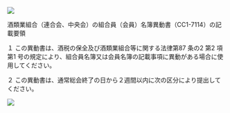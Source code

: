 ![](https://www.nta.go.jp/tmp/1f0ee825-e4c6-4dec-b461-cbedfd0df48d/images/2d33d7cb487d9fd9882cd7d844f93393a16fe691d1376d02cc0b252d4ca3cd4b.jpg)

酒類業組合（連合会、中央会）の組合員（会員）名簿異動書（CC1-7114）の記載要領

１ この異動書は、酒税の保全及び酒類業組合等に関する法律第87 条の2 第2 項第1 号の規定により、組合員名簿又は会員名簿の記載事項に異動がある場合に使用してください。

２ この異動書は、通常総会終了の日から２週間以内に次の区分により提出してください。

![](https://www.nta.go.jp/tmp/1f0ee825-e4c6-4dec-b461-cbedfd0df48d/images/983159bb8a3aad4eade286520042282dcbfef091621d2cfb0124fe2d33f8a978.jpg)